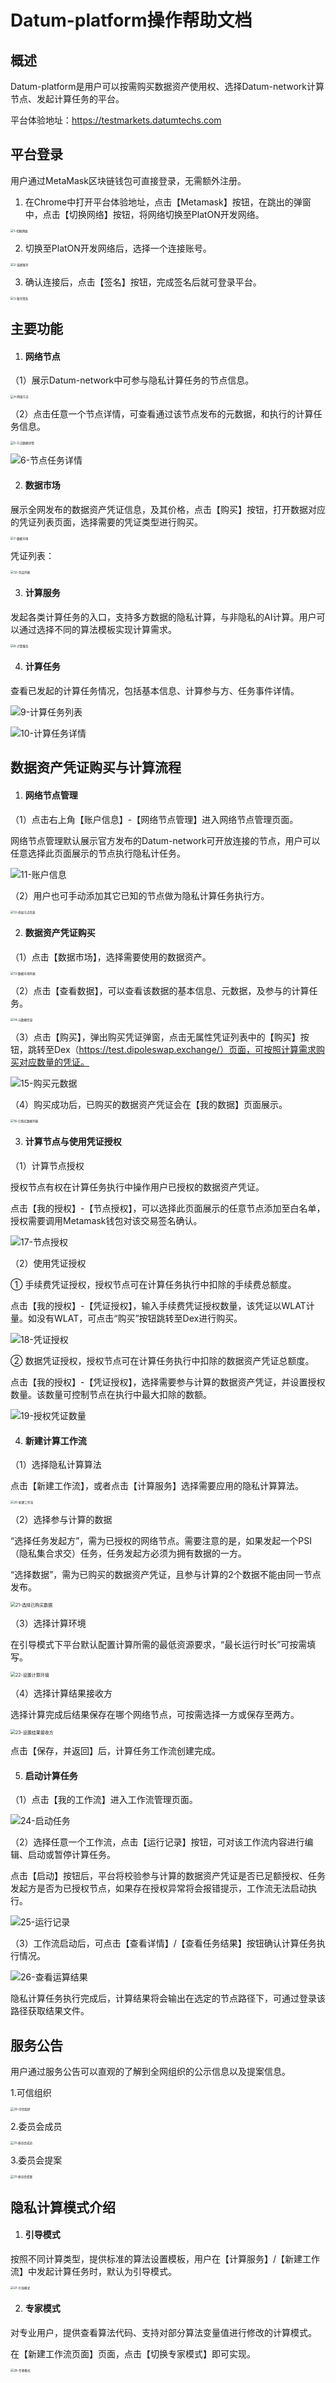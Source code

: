 # Datum-platform操作帮助文档



## 概述

Datum-platform是用户可以按需购买数据资产使用权、选择Datum-network计算节点、发起计算任务的平台。

平台体验地址：https://testmarkets.datumtechs.com



## 平台登录

用户通过MetaMask区块链钱包可直接登录，无需额外注册。

1. 在Chrome中打开平台体验地址，点击【Metamask】按钮，在跳出的弹窗中，点击【切换网络】按钮，将网络切换至PlatON开发网络。

<img src="/platform-img/1-切换网络.png" alt="1-切换网络" style="zoom:33%;" />

2. 切换至PlatON开发网络后，选择一个连接账号。

<img src="/platform-img/2-连接账号.png" alt="2-连接账号" style="zoom:33%;" />

3. 确认连接后，点击【签名】按钮，完成签名后就可登录平台。

<img src="/platform-img/3-账号签名.png" alt="3-账号签名" style="zoom:33%;" />



## 主要功能

1. #### **网络节点**

（1）展示Datum-network中可参与隐私计算任务的节点信息。

<img src="/platform-img/4-网络节点.png" alt="4-网络节点" style="zoom:33%;" />

（2）点击任意一个节点详情，可查看通过该节点发布的元数据，和执行的计算任务信息。

<img src="/platform-img/5-节点数据详情.png" alt="5-节点数据详情" style="zoom: 33%;" />

![6-节点任务详情](/platform-img/6-节点任务详情.png)

2. #### **数据市场**

展示全网发布的数据资产凭证信息，及其价格，点击【购买】按钮，打开数据对应的凭证列表页面，选择需要的凭证类型进行购买。

<img src="/platform-img/7-数据市场.png" alt="7-数据市场" style="zoom:33%;" />

凭证列表：

<img src="/platform-img/32-凭证列表.png" alt="32-凭证列表" style="zoom:33%;" />

3. #### **计算服务**

发起各类计算任务的入口，支持多方数据的隐私计算，与非隐私的AI计算。用户可以通过选择不同的算法模板实现计算需求。

<img src="/platform-img/8-计算服务.png" alt="8-计算服务" style="zoom:33%;" />

4. #### **计算任务**

查看已发起的计算任务情况，包括基本信息、计算参与方、任务事件详情。

![9-计算任务列表](/platform-img/9-计算任务列表.png)

![10-计算任务详情](/platform-img/10-计算任务详情.png)



## 数据资产凭证购买与计算流程

1. #### **网络节点管理**

（1）点击右上角【账户信息】-【网络节点管理】进入网络节点管理页面。

网络节点管理默认展示官方发布的Datum-network可开放连接的节点，用户可以任意选择此页面展示的节点执行隐私计任务。

![11-账户信息](/platform-img/11-账户信息.png)

（2）用户也可手动添加其它已知的节点做为隐私计算任务执行方。

<img src="/platform-img/12-添加节点信息.png" alt="12-添加节点信息" style="zoom:33%;" />

2. #### **数据资产凭证购买**

（1）点击【数据市场】，选择需要使用的数据资产。

<img src="/platform-img/13-数据市场列表.png" alt="13-数据市场列表" style="zoom:33%;" />

（2）点击【查看数据】，可以查看该数据的基本信息、元数据，及参与的计算任务。

<img src="/platform-img/14-元数据信息.png" alt="14-元数据信息" style="zoom:33%;" />

（3）点击【购买】，弹出购买凭证弹窗，点击无属性凭证列表中的【购买】按钮，跳转至Dex（https://test.dipoleswap.exchange/）页面，可按照计算需求购买对应数量的凭证。

![15-购买元数据](/platform-img/15-购买元数据.png)

（4）购买成功后，已购买的数据资产凭证会在【我的数据】页面展示。

<img src="/platform-img/16-已购买数据列表.png" alt="16-已购买数据列表" style="zoom:33%;" />

3. #### **计算节点与使用凭证授权**

（1）计算节点授权

授权节点有权在计算任务执行中操作用户已授权的数据资产凭证。

点击【我的授权】-【节点授权】，可以选择此页面展示的任意节点添加至白名单，授权需要调用Metamask钱包对该交易签名确认。

![17-节点授权](/platform-img/17-节点授权.png)

（2）使用凭证授权

① 手续费凭证授权，授权节点可在计算任务执行中扣除的手续费总额度。

点击【我的授权】-【凭证授权】，输入手续费凭证授权数量，该凭证以WLAT计量。如没有WLAT，可点击“购买”按钮跳转至Dex进行购买。

![18-凭证授权](/platform-img/18-凭证授权.png)

② 数据凭证授权，授权节点可在计算任务执行中扣除的数据资产凭证总额度。

点击【我的授权】-【凭证授权】，选择需要参与计算的数据资产凭证，并设置授权数量。该数量可控制节点在执行中最大扣除的数额。

![19-授权凭证数量](/platform-img/19-授权凭证数量.png)

4. #### 新建计算工作流

（1）选择隐私计算算法

点击【新建工作流】，或者点击【计算服务】选择需要应用的隐私计算算法。

<img src="/platform-img/20-新建工作流.png" alt="20-新建工作流" style="zoom:33%;" />

（2）选择参与计算的数据

“选择任务发起方”，需为已授权的网络节点。需要注意的是，如果发起一个PSI（隐私集合求交）任务，任务发起方必须为拥有数据的一方。

“选择数据”，需为已购买的数据资产凭证，且参与计算的2个数据不能由同一节点发布。

<img src="/platform-img/21-选择已购买数据.png" alt="21-选择已购买数据" style="zoom: 50%;" />

（3）选择计算环境

在引导模式下平台默认配置计算所需的最低资源要求，“最长运行时长”可按需填写。

<img src="/platform-img/22-设置计算环境.png" alt="22-设置计算环境" style="zoom:50%;" />

（4）选择计算结果接收方

选择计算完成后结果保存在哪个网络节点，可按需选择一方或保存至两方。

<img src="/platform-img/23-设置结果接收方.png" alt="23-设置结果接收方" style="zoom:50%;" />

点击【保存，并返回】后，计算任务工作流创建完成。

5. #### 启动计算任务

（1）点击【我的工作流】进入工作流管理页面。

![24-启动任务](/platform-img/24-启动任务.png)

（2）选择任意一个工作流，点击【运行记录】按钮，可对该工作流内容进行编辑、启动或暂停计算任务。

点击【启动】按钮后，平台将校验参与计算的数据资产凭证是否已足额授权、任务发起方是否为已授权节点，如果存在授权异常将会报错提示，工作流无法启动执行。

![25-运行记录](/platform-img/25-运行记录.png)

（3）工作流启动后，可点击【查看详情】/【查看任务结果】按钮确认计算任务执行情况。

![26-查看运算结果](/platform-img/26-查看运算结果.png)

隐私计算任务执行完成后，计算结果将会输出在选定的节点路径下，可通过登录该路径获取结果文件。

## 服务公告

用户通过服务公告可以直观的了解到全网组织的公示信息以及提案信息。

1.可信组织

<img src="/platform-img/29-可信组织.png" alt="29-可信组织" style="zoom: 33%;" />

2.委员会成员

<img src="/platform-img/30-委员会成员.png" alt="31-委员会成员" style="zoom: 33%;" />

3.委员会提案

<img src="/platform-img/31-委员会提案.png" alt="31-委员会提案" style="zoom: 33%;" />

## 隐私计算模式介绍

1. #### 引导模式

按照不同计算类型，提供标准的算法设置模板，用户在【计算服务】/【新建工作流】中发起计算任务时，默认为引导模式。

<img src="/platform-img/27-引导模式.png" alt="27-引导模式" style="zoom: 33%;" />

2. #### 专家模式

对专业用户，提供查看算法代码、支持对部分算法变量值进行修改的计算模式。

在【新建工作流页面】页面，点击【切换专家模式】即可实现。

<img src="/platform-img/28-专家模式.png" alt="28-专家模式" style="zoom:33%;" />